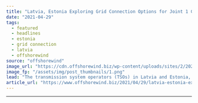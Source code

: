```yaml
---
title: "Latvia, Estonia Exploring Grid Connection Options for Joint 1 GW OWF Project"
date: "2021-04-29"
tags: 
  - featured
  - headlines
  - estonia
  - grid connection
  - latvia
  - offshorewind
source: "offshorewind"
image_url: "https://cdn.offshorewind.biz/wp-content/uploads/sites/2/2021/04/29091003/AST_Elering_Offshore-Wind-Estonia-Lativa.png"
image_fp: "/assets/img/post_thumbnails/1.png"
lead: "The transmission system operators (TSOs) in Latvia and Estonia, AS Augstsprieguma tikls (AST) and"
article_url: "https://www.offshorewind.biz/2021/04/29/latvia-estonia-exploring-grid-connection-options-for-joint-1-gw-owf-project/"
---
```


---
